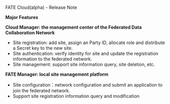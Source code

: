 FATE Cloud(alpha) - Release Note

**Major Features**
 
**Cloud Manager: the management center of the Federated Data Collaboration Network**

- Site registration: add site, assign an Party ID, allocate role and distribute a Secret key to the new site.
- Site authentication: verify identity for site and update the registration information to the federated network.
- Site management: support site information query, site deletion, etc.

**FATE Manager: local site management platform**

- Site configuration：network configuration and submit an application to join the federated network.
- Support site registration information query and modification